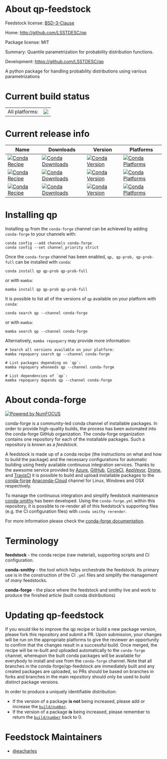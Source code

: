 About qp-feedstock
==================

Feedstock license: [BSD-3-Clause](https://github.com/conda-forge/qp-feedstock/blob/main/LICENSE.txt)

Home: http://github.com/LSSTDESC/qp

Package license: MIT

Summary: Quantile parametrization for probability distribution functions.

Development: https://github.com/LSSTDESC/qp

A python package for handling probability distributions using various parametrizations


Current build status
====================


<table><tr><td>All platforms:</td>
    <td>
      <a href="https://dev.azure.com/conda-forge/feedstock-builds/_build/latest?definitionId=13818&branchName=main">
        <img src="https://dev.azure.com/conda-forge/feedstock-builds/_apis/build/status/qp-feedstock?branchName=main">
      </a>
    </td>
  </tr>
</table>

Current release info
====================

| Name | Downloads | Version | Platforms |
| --- | --- | --- | --- |
| [![Conda Recipe](https://img.shields.io/badge/recipe-qp-green.svg)](https://anaconda.org/conda-forge/qp) | [![Conda Downloads](https://img.shields.io/conda/dn/conda-forge/qp.svg)](https://anaconda.org/conda-forge/qp) | [![Conda Version](https://img.shields.io/conda/vn/conda-forge/qp.svg)](https://anaconda.org/conda-forge/qp) | [![Conda Platforms](https://img.shields.io/conda/pn/conda-forge/qp.svg)](https://anaconda.org/conda-forge/qp) |
| [![Conda Recipe](https://img.shields.io/badge/recipe-qp--prob-green.svg)](https://anaconda.org/conda-forge/qp-prob) | [![Conda Downloads](https://img.shields.io/conda/dn/conda-forge/qp-prob.svg)](https://anaconda.org/conda-forge/qp-prob) | [![Conda Version](https://img.shields.io/conda/vn/conda-forge/qp-prob.svg)](https://anaconda.org/conda-forge/qp-prob) | [![Conda Platforms](https://img.shields.io/conda/pn/conda-forge/qp-prob.svg)](https://anaconda.org/conda-forge/qp-prob) |
| [![Conda Recipe](https://img.shields.io/badge/recipe-qp--prob--full-green.svg)](https://anaconda.org/conda-forge/qp-prob-full) | [![Conda Downloads](https://img.shields.io/conda/dn/conda-forge/qp-prob-full.svg)](https://anaconda.org/conda-forge/qp-prob-full) | [![Conda Version](https://img.shields.io/conda/vn/conda-forge/qp-prob-full.svg)](https://anaconda.org/conda-forge/qp-prob-full) | [![Conda Platforms](https://img.shields.io/conda/pn/conda-forge/qp-prob-full.svg)](https://anaconda.org/conda-forge/qp-prob-full) |

Installing qp
=============

Installing `qp` from the `conda-forge` channel can be achieved by adding `conda-forge` to your channels with:

```
conda config --add channels conda-forge
conda config --set channel_priority strict
```

Once the `conda-forge` channel has been enabled, `qp, qp-prob, qp-prob-full` can be installed with `conda`:

```
conda install qp qp-prob qp-prob-full
```

or with `mamba`:

```
mamba install qp qp-prob qp-prob-full
```

It is possible to list all of the versions of `qp` available on your platform with `conda`:

```
conda search qp --channel conda-forge
```

or with `mamba`:

```
mamba search qp --channel conda-forge
```

Alternatively, `mamba repoquery` may provide more information:

```
# Search all versions available on your platform:
mamba repoquery search qp --channel conda-forge

# List packages depending on `qp`:
mamba repoquery whoneeds qp --channel conda-forge

# List dependencies of `qp`:
mamba repoquery depends qp --channel conda-forge
```


About conda-forge
=================

[![Powered by
NumFOCUS](https://img.shields.io/badge/powered%20by-NumFOCUS-orange.svg?style=flat&colorA=E1523D&colorB=007D8A)](https://numfocus.org)

conda-forge is a community-led conda channel of installable packages.
In order to provide high-quality builds, the process has been automated into the
conda-forge GitHub organization. The conda-forge organization contains one repository
for each of the installable packages. Such a repository is known as a *feedstock*.

A feedstock is made up of a conda recipe (the instructions on what and how to build
the package) and the necessary configurations for automatic building using freely
available continuous integration services. Thanks to the awesome service provided by
[Azure](https://azure.microsoft.com/en-us/services/devops/), [GitHub](https://github.com/),
[CircleCI](https://circleci.com/), [AppVeyor](https://www.appveyor.com/),
[Drone](https://cloud.drone.io/welcome), and [TravisCI](https://travis-ci.com/)
it is possible to build and upload installable packages to the
[conda-forge](https://anaconda.org/conda-forge) [Anaconda-Cloud](https://anaconda.org/)
channel for Linux, Windows and OSX respectively.

To manage the continuous integration and simplify feedstock maintenance
[conda-smithy](https://github.com/conda-forge/conda-smithy) has been developed.
Using the ``conda-forge.yml`` within this repository, it is possible to re-render all of
this feedstock's supporting files (e.g. the CI configuration files) with ``conda smithy rerender``.

For more information please check the [conda-forge documentation](https://conda-forge.org/docs/).

Terminology
===========

**feedstock** - the conda recipe (raw material), supporting scripts and CI configuration.

**conda-smithy** - the tool which helps orchestrate the feedstock.
                   Its primary use is in the construction of the CI ``.yml`` files
                   and simplify the management of *many* feedstocks.

**conda-forge** - the place where the feedstock and smithy live and work to
                  produce the finished article (built conda distributions)


Updating qp-feedstock
=====================

If you would like to improve the qp recipe or build a new
package version, please fork this repository and submit a PR. Upon submission,
your changes will be run on the appropriate platforms to give the reviewer an
opportunity to confirm that the changes result in a successful build. Once
merged, the recipe will be re-built and uploaded automatically to the
`conda-forge` channel, whereupon the built conda packages will be available for
everybody to install and use from the `conda-forge` channel.
Note that all branches in the conda-forge/qp-feedstock are
immediately built and any created packages are uploaded, so PRs should be based
on branches in forks and branches in the main repository should only be used to
build distinct package versions.

In order to produce a uniquely identifiable distribution:
 * If the version of a package **is not** being increased, please add or increase
   the [``build/number``](https://docs.conda.io/projects/conda-build/en/latest/resources/define-metadata.html#build-number-and-string).
 * If the version of a package **is** being increased, please remember to return
   the [``build/number``](https://docs.conda.io/projects/conda-build/en/latest/resources/define-metadata.html#build-number-and-string)
   back to 0.

Feedstock Maintainers
=====================

* [@eacharles](https://github.com/eacharles/)

